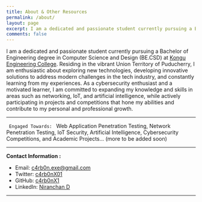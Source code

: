 ```yaml
---
title: About & Other Resources
permalink: /about/
layout: page
excerpt: I am a dedicated and passionate student currently pursuing a Bachelor of Engineering degree in Computer Science and Design (BE.CSD) at <a href="https://kongu.ac.in/" target="_blank" rel="noopener">Kongu Engineering College</a>. Residing in the vibrant Union Territory of Puducherry, I am enthusiastic about exploring new technologies and developing innovative solutions to address modern challenges in the tech industry.
comments: false
---
```


<div class = "cent">
I am a dedicated and passionate student currently pursuing a Bachelor of Engineering degree in Computer Science and Design (BE.CSD) at <a href="https://kongu.ac.in/" target="_blank" rel="noopener">Kongu Engineering College</a>. Residing in the vibrant Union Territory of Puducherry, I am enthusiastic about exploring new technologies, developing innovative solutions to address modern challenges in the tech industry, and constantly learning from my experiences. As a cybersecurity enthusiast and a motivated learner, I am committed to expanding my knowledge and skills in areas such as networking, IoT, and artificial intelligence, while actively participating in projects and competitions that hone my abilities and contribute to my personal and professional growth.
</div>
  <hr>

<code> Engaged Towards: </code>
Web Application Penetration Testing, Network Penetration Testing, IoT Security, Artificial Intelligence, Cybersecurity Competitions, and Academic Projects... (more to be added soon)

<hr>

**Contact Information :**

- Email: <a href="mailto:c4rb0n.exe@gmail.com">c4rb0n.exe@gmail.com </a>
- Twitter: <a href="https://twitter.com/c4rb0nX01" target="_blank" rel="noopener">c4rb0nX01</a>
- GitHub: <a href="https://github.com/c4rb0nX1/" target="_blank" rel="noopener">c4rb0nX1</a>
- LinkedIn: <a href="https://www.linkedin.com/in/niranchan-d-a900b2225/" target="_blank" rel="noopener">Niranchan D</a>

<!-- <img src="/assets/img/unknown.png" alt="unkown logo" style="height: 300px; width:300px;"/> -->
<hr>
